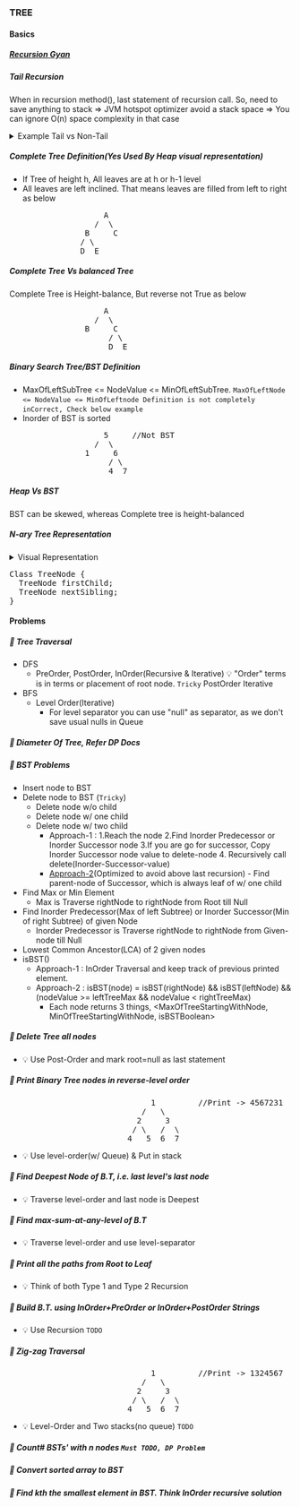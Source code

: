 ### TREE

#### Basics
##### [Recursion Gyan](https://github.com/pintub/dataStructure-algo/blob/master/DP.md#recursion-gyan)
##### Tail Recursion 
When in recursion method(), last statement of recursion call. So, need to save anything to stack => JVM hotspot optimizer avoid a stack space => You can ignore O(n) space complexity in that case
<details> 
  <summary>Example Tail vs Non-Tail</summary>
  <pre>
  nonTailRecursion(i) {
    //some var x computed
    return x + nonTailRecursion(i+1)//x needs to be saved in stack, once nonTailRecursion(i+1) returns it will be added to x
  }
  tailRecursion(i) {
    //some var x computed
    return tailRecursion(i+1)//No need of any save in stack, So JVM optimizes and avoids need of stack for method calls
  }
  </pre>
</details>

##### Complete Tree Definition(Yes Used By Heap visual representation)
- If Tree of height h, All leaves are at h or h-1 level
- All leaves are left inclined. That means leaves are filled from left to right as below
<pre>
                    A
                  /  \
                B     C
               / \ 
               D  E
</pre>
##### Complete Tree Vs balanced Tree
Complete Tree is Height-balance, But reverse not True as below
<pre>
                    A
                  /  \
                B     C
                     / \ 
                     D  E
</pre>
##### Binary Search Tree/BST Definition
- MaxOfLeftSubTree <= NodeValue <= MinOfLeftSubTree. `MaxOfLeftNode <= NodeValue <= MinOfLeftnode Definition is not completely inCorrect, Check below example`
- Inorder of BST is sorted
<pre>
                    5     //Not BST
                  /  \
                1     6
                     / \ 
                     4  7
</pre>
##### Heap Vs BST
BST can be skewed, whereas Complete tree is height-balanced
##### N-ary Tree Representation
<details> 
  <summary>Visual Representation</summary>
  <img src="resources/tree/NAryRepresentation.png" width="1000" height="250" />
</details>
<pre>
Class TreeNode {
  TreeNode firstChild;
  TreeNode nextSibling;
}
</pre>

#### Problems
##### :rocket: Tree Traversal
- DFS
  - PreOrder, PostOrder, InOrder(Recursive & Iterative) :bulb: "Order" terms is in terms or placement of root node. `Tricky` PostOrder Iterative
- BFS
  - Level Order(Iterative)
    - For level separator you can use "null" as separator, as we don't save usual nulls in Queue 
##### :rocket: Diameter Of Tree, Refer DP Docs
##### :rocket: BST Problems
- Insert node to BST
- Delete node to BST (`Tricky`)
  - Delete node w/o child
  - Delete node w/ one child
  - Delete node w/ two child
    - Approach-1 : 1.Reach the node 2.Find Inorder Predecessor or Inorder Successor node 3.If you are go for successor, Copy Inorder Successor node value to delete-node 4. Recursively call delete(Inorder-Successor-value)
    - [Approach-2](https://www.geeksforgeeks.org/binary-search-tree-set-2-delete/)(Optimized to avoid above last recursion) - Find parent-node of Successor, which is always leaf of w/ one child 
- Find Max or Min Element
  - Max is Traverse rightNode to rightNode from Root till Null
- Find Inorder Predecessor(Max of left Subtree) or Inorder Successor(Min of right Subtree) of given Node
  - Inorder Predecessor is Traverse rightNode to rightNode from Given-node till Null
- Lowest Common Ancestor(LCA) of 2 given nodes 
- isBST()
  - Approach-1 : InOrder Traversal and keep track of previous printed element.
  - Approach-2 : isBST(node) = isBST(rightNode) && isBST(leftNode) && (nodeValue >= leftTreeMax && nodeValue < rightTreeMax)
    - Each node returns 3 things, <MaxOfTreeStartingWithNode, MinOfTreeStartingWithNode, isBSTBoolean>
##### :rocket: Delete Tree all nodes
- :bulb: Use Post-Order and mark root=null as last statement
##### :rocket: Print Binary Tree nodes in reverse-level order
<pre>
                              1         //Print -> 4567231
                            /   \
                           2     3
                          / \   /  \
                         4   5  6  7
</pre>
- :bulb: Use level-order(w/ Queue) & Put in stack
##### :rocket: Find Deepest Node of B.T, i.e. last level's last node
- :bulb: Traverse level-order and last node is Deepest
##### :rocket: Find max-sum-at-any-level of B.T
- :bulb: Traverse level-order and use level-separator
##### :rocket: Print all the paths from Root to Leaf
- :bulb: Think of both Type 1 and Type 2 Recursion
##### :rocket: Build B.T. using InOrder+PreOrder or InOrder+PostOrder Strings
- :bulb: Use Recursion `TODO`
##### :rocket: Zig-zag Traversal
<pre>
                              1         //Print -> 1324567
                            /   \
                           2     3
                          / \   /  \
                         4   5  6  7
</pre>
- :bulb: Level-Order and Two stacks(no queue) `TODO`
##### :rocket: Count# BSTs' with n nodes `Must TODO, DP Problem`
##### :rocket: Convert sorted array to BST
##### :rocket: Find kth the smallest element in BST. Think InOrder recursive solution

